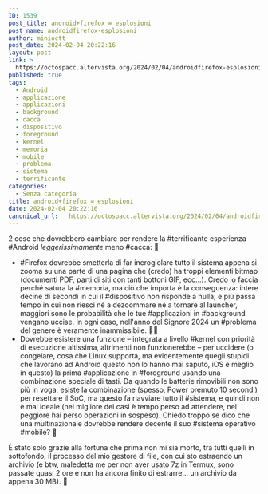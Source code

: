 ```yaml
---
ID: 1539
post_title: android+firefox = esplosioni
post_name: androidfirefox-esplosioni
author: minioctt
post_date: 2024-02-04 20:22:16
layout: post
link: >
  https://octospacc.altervista.org/2024/02/04/androidfirefox-esplosioni/
published: true
tags:
  - Android
  - applicazione
  - applicazioni
  - background
  - cacca
  - dispositivo
  - foreground
  - kernel
  - memoria
  - mobile
  - problema
  - sistema
  - terrificante
categories:
  - Senza categoria
title: android+firefox = esplosioni
date: 2024-02-04 20:22:16
canonical_url:   https://octospacc.altervista.org/2024/02/04/androidfirefox-esplosioni/
---
```

<!-- wp:paragraph -->
<p>2 cose che dovrebbero cambiare per rendere la #terrificante esperienza #Android <em>leggerissimamente</em> meno #cacca: 🤗</p>
<!-- /wp:paragraph -->

<!-- wp:list -->
<ul><!-- wp:list-item -->
<li>#Firefox dovrebbe smetterla di far incrogiolare tutto il sistema appena si zooma su una parte di una pagina che (credo) ha troppi elementi bitmap (documenti PDF, parti di siti con tanti bottoni GIF, ecc...). Credo lo faccia perché satura la #memoria, ma ciò che importa è la conseguenza: intere decine di secondi in cui il #dispositivo non risponde a nulla; e più passa tempo in cui non riesci né a dezoommare né a tornare al launcher, maggiori sono le probabilità che le tue #applicazioni in #background vengano uccise. In ogni caso, nell'anno del Signore 2024 un #problema del genere è veramente inammissibile. 😶‍🌫️</li>
<!-- /wp:list-item -->

<!-- wp:list-item -->
<li>Dovrebbe esistere una funzione – integrata a livello #kernel con priorità di esecuzione altissima, altrimenti non funzionerebbe – per uccidere (o congelare, cosa che Linux supporta, ma evidentemente quegli stupidi che lavorano ad Android questo non lo hanno mai saputo, iOS è meglio in questo) la prima #applicazione in #foreground usando una combinazione speciale di tasti. Da quando le batterie rimovibili non sono più in voga, esiste la combinazione (spesso, Power premuto 10 secondi) per resettare il SoC, ma questo fa riavviare tutto il #sistema, e quindi non è mai ideale (nel migliore dei casi è tempo perso ad attendere, nel peggiore hai perso operazioni in sospeso). Chiedo troppo se dico che una multinazionale dovrebbe rendere decente il suo #sistema operativo #mobile? 🤥</li>
<!-- /wp:list-item --></ul>
<!-- /wp:list -->

<!-- wp:paragraph -->
<p>È stato solo grazie alla fortuna che prima non mi sia morto, tra tutti quelli in sottofondo, il processo del mio gestore di file, con cui sto estraendo un archivio (e btw, maledetta me per non aver usato 7z in Termux, sono passate quasi 2 ore e non ha ancora finito di estrarre... un archivio da appena 30 MB). 🤮</p>
<!-- /wp:paragraph -->